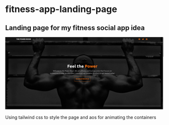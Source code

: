 # fitness-app-landing-page
## Landing page for my fitness social app idea
![This is an image](https://github.com/jack-hanlon/fitness-app-landing-page/blob/main/img/show.png)

Using tailwind css to style the page and aos for animating the containers
